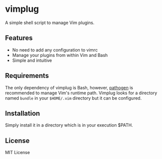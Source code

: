 # vimplug

A simple shell script to manage Vim plugins.

## Features
* No need to add any configuration to vimrc
* Manage your plugins from within Vim and Bash
* Simple and intuitive

## Requirements
The only dependency of vimplug is Bash, however, [pathogen] is recommended to
manage Vim's runtime path. Vimplug looks for a directory named `bundle` in your
`$HOME/.vim` directory but it can be configured.

## Installation
Simply install it in a directory which is in your execution $PATH.

## License
MIT License

[pathogen]:http://github.com/tpope/pathogen.vim
